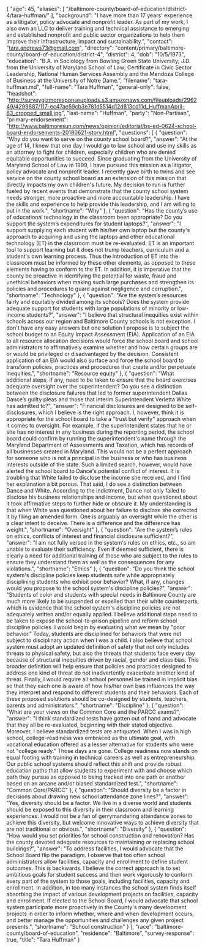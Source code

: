 {
  "age": 45,
  "aliases": [
    "/baltimore-county/board-of-education/district-4/tara-huffman/"
  ],
  "background": "I have more than 17 years' experience as a litigator, policy advocate and nonprofit leader. As part of my work, I also own an LLC to deliver training and technical assistance to emerging and established nonprofit and public sector organizations to help them improve their infrastructure, impact and sustainability.",
  "contact": "tara.andrews73@gmail.com",
  "directory": "content/primary/baltimore-county/board-of-education/district-4",
  "district": 4,
  "dob": "10/5/1973",
  "education": "B.A. in Sociology from Bowling Green State University; J.D. from the University of Maryland School of Law; Certificate in Civic Sector Leadership, National Human Services Assembly and the Mendoza College of Business at the University of Notre Dame.",
  "filename": "tara-huffman.md",
  "full-name": "Tara Huffman",
  "general-only": false,
  "headshot": "http://surveygizmoresponseuploads.s3.amazonaws.com/fileuploads/296249/4299887/117-ec47ae59cb3e781d5514d12d813cd11d_HuffmanApril-63_cropped_small.jpg",
  "last-name": "Huffman",
  "party": "Non-Partisan",
  "primary-endorsement": "http://www.baltimoresun.com/news/opinion/editorial/bs-ed-0624-school-board-endorsements-20180621-story.html",
  "questions": [
    {
      "question": "Why do you want to serve on the county school board?",
      "answer": "At the age of 14, I knew that one day I would go to law school and use my skills as an attorney to fight for children, especially children who are denied equitable opportunities to succeed. Since graduating from the University of Maryland School of Law in 1999, I have pursued this mission as a litigator, policy advocate and nonprofit leader. I recently gave birth to twins and see service on the county school board as an extension of this mission that directly impacts my own children's future. My decision to run is further fueled by recent events that demonstrate that the county school system needs stronger, more proactive and more accountable leadership.  I have the skills and experience to help provide this leadership, and I am willing to put in the work.",
      "shortname": "Why"
    },
    {
      "question": "Has the county’s use of educational technology in the classroom been appropriate? Do you support the system’s expenditures for student laptops?",
      "answer": "I support supplying each student with his/her own laptop but the county's approach to acquiring and using the laptops and other educational technology (ET) in the classroom must be re-evaluated. ET is an important tool to support learning but it does not trump teachers, curriculum and a student's own learning process. Thus the introduction of ET into the classroom must be informed by these other elements, as opposed to these elements having to conform to the ET. In addition, it is imperative that the county be proactive in identifying the potential for waste, fraud and unethical behaviors when making such large purchases and strengthen its policies and procedures to guard against negligence and corruption.",
      "shortname": "Technology"
    },
    {
      "question": "Are the system’s resources fairly and equitably divided among its schools? Does the system provide adequate support for students with large populations of minority or low-income students?",
      "answer": "I believe that structural inequities exist within schools across our region and Baltimore County schools is not exception. I don't have any easy answers but one solution I propose is to subject the school budget to an Equity Impact Assessment (EIA).  Application of an EIA to all resource allocation decisions would force the school board and school administrators to affirmatively examine whether and how certain groups are or would be privileged or disadvantaged by the decision. Consistent application of an EIA would also surface and force the school board to transform policies, practices and procedures that create and/or perpetuate inequities.",
      "shortname": "Resource equity"
    },
    {
      "question": "What additional steps, if any, need to be taken to ensure that the board exercises adequate oversight over the superintendent? Do you see a distinction between the disclosure failures that led to former superintendent Dallas Dance’s guilty pleas and those that interim Superintendent Verletta White has admitted to?",
      "answer": "Financial disclosures are  designed to be self-disclosures, which I believe is the right approach. I, however, think it is appropriate for the school board to take a \"trust but verify\" approach when it comes to oversight. For example, if the superintendent states that he or she has no interest in any business during the reporting period, the school board could confirm by running the superintendent's name through the Maryland Department of Assessments and Taxation, which has records of all businesses created in Maryland. This would not be a perfect approach for someone who is not a principal in the business or who has business interests outside of the state. Such a limited search, however, would have alerted the school board to Dance's potential conflict of interest.    It is troubling that White failed to disclose the income she received, and I find her explanation a bit porous. That said, I do see a distinction between Dance and White. According to the indictment, Dance not only failed to disclose his business relationships and income, but when questioned about it took affirmative steps to further hide or obscure it. My understanding is that when White was questioned about her failure to disclose she corrected it by filing an amended form. One is arguably an oversight while the other is a clear intent to deceive. There is a difference and the difference has weight.",
      "shortname": "Oversight"
    },
    {
      "question": "Are the system’s rules on ethics, conflicts of interest and financial disclosure sufficient?",
      "answer": "I am not fully versed in the system's rules on ethics, etc., so am unable to evaluate their sufficiency. Even if deemed sufficient, there is clearly a need for additional training of those who are subject to the rules to ensure they understand them as well as the consequences for any violations.",
      "shortname": "Ethics"
    },
    {
      "question": "Do you think the school system's discipline policies keep students safe while appropriately disciplining students who exhibit poor behavior? What, if any, changes would you propose to the school system's discipline policies?",
      "answer": "Students of color and students with special needs in Baltimore County are much more likely to be suspended or expelled than their white counterparts, which is evidence that the school system's discipline policies are not adequately written and/or equally applied. I believe additional steps need to be taken to expose the school-to-prison pipeline and reform school discipline policies. I would begin by evaluating what we mean by \"poor behavior.\" Today, students are disciplined for behaviors that were not subject to disciplinary action when I was a child. I also believe that school system must adopt an updated definition of safety that not only includes threats to physical safety, but also the threats that students face every day because of structural inequities driven by racial, gender and class bias. This broader definition will help ensure that policies and practices designed to address one kind of threat do not inadvertently exacerbate another kind of threat. Finally, I would require all school personnel be trained in implicit bias so that they each one is aware of how his/her own bias influences the way they interpret and respond to different students and their behaviors. Each of these proposed solutions should be co-designed by students, teachers, parents and administrators.",
      "shortname": "Discipline"
    },
    {
      "question": "What are your views on the Common Core and the PARCC exams?",
      "answer": "I think standardized tests have gotten out of hand and advocate that they all be re-evaluated, beginning with their stated objective. Moreover, I believe standardized tests are antiquated. When I was in high school, college-readiness was embraced as the ultimate goal, with vocational education offered as a lesser alternative for students who were not \"college ready.\" Those days are gone. College readiness now stands on equal footing with training in technical careers as well as entrepreneurship.  Our public school systems should reflect this shift and provide robust education paths that allow students to experiment with and choose which path they pursue as opposed to being tracked into one path or another based on an arcane and/or biased standardized test.",
      "shortname": "Common Core/PARCC"
    },
    {
      "question": "Should diversity be a factor in decisions about drawing new school attendance zone lines?",
      "answer": "Yes, diversity should be a factor. We live in a diverse world and students should be exposed to this diversity in their classroom and learning experiences.  I would not be a fan of gerrymandering attendance zones to achieve this diversity, but welcome innovative ways to achieve diversity that are not traditional or obvious.",
      "shortname": "Diversity"
    },
    {
      "question": "How would you set priorities for school construction and renovation? Has the county devoted adequate resources to maintaining or replacing school buildings?",
      "answer": "To address facilities, I would advocate that the School Board flip the paradigm. I observe that too often school administrators allow facilities, capacity and enrollment to define student outcomes. This is backwards. I believe the correct approach is to set ambitious goals for student success and then work vigorously to conform every part of the system to those goals, including facilities, capacity and enrollment. In addition, in too many instances the school system finds itself absorbing the impact of various development projects on facilities, capacity and enrollment. If elected to the School Board, I would advocate that school system participate more proactively in the County's many development projects in order to inform whether, where and when development occurs, and better manage the opportunities and challenges any given project presents.",
      "shortname": "School construction"
    }
  ],
  "race": "baltimore-county/board-of-education",
  "residence": "Baltimore",
  "survey-response": true,
  "title": "Tara Huffman"
}
